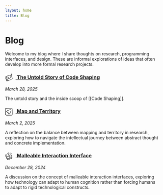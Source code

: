 ```yaml
---
layout: home
title: Blog
---
```


# Blog

Welcome to my blog where I share thoughts on research, programming interfaces, and design. These are informal explorations of ideas that often develop into more formal research projects.

<!-- ### <a href="/blog/semi-formal-programming" class="wiki-link"> <img src="/assets/images/icons/hold-code.svg" alt="Hold Code Icon" style="width: 24px; height: 24px; vertical-align: middle; margin-right: 10px;"> Semi-formal Programming</a>
*March 12, 2025*

An exploration of the middle ground between formal programming languages and natural language, examining how new interfaces can bridge this gap. -->

### <a href="/blog/code-shaping" class="wiki-link"> <img src="/assets/images/icons/draw-pad.svg" alt="Draw Pad Icon" style="width: 24px; height: 24px; vertical-align: middle; margin-right: 10px;"> The Untold Story of Code Shaping</a>
*March 28, 2025*

The untold story and the inside scoop of [[Code Shaping]].
### <a href="/blog/map-and-territory" class="wiki-link"> <img src="/assets/images/icons/location-navigation.svg" alt="Location Navigation Icon" style="width: 24px; height: 24px; vertical-align: middle; margin-right: 10px;"> Map and Territory</a>
*March 2, 2025*

A reflection on the balance between mapping and territory in research, exploring how to navigate the intellectual journey between abstract thought and concrete implementation.

### <a href="/blog/malleable-interaction-interface" class="wiki-link"> <img src="/assets/images/icons/puzzle.svg" alt="Puzzle Icon" style="width: 24px; height: 24px; vertical-align: middle; margin-right: 10px;"> Malleable Interaction Interface</a>
*December 28, 2024*

A discussion on the concept of malleable interaction interfaces, exploring how technology can adapt to human cognition rather than forcing humans to adapt to rigid technological constructs.